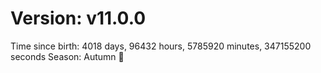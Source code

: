 # Version: v11.0.0
Time since birth: 4018 days, 96432 hours, 5785920 minutes, 347155200 seconds
Season: Autumn 🍁
